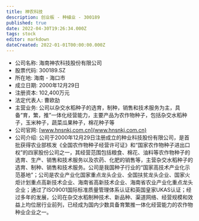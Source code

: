 ```yaml
---
title: 神农科技
description: 创业板 - 种植业 - 300189
published: true
date: 2022-04-30T19:26:34.000Z
tags: stock
editor: markdown
dateCreated: 2022-01-01T00:00:00.000Z
---
```


- 公司名称: 海南神农科技股份有限公司
- 股票代码: 300189.SZ
- 所在地: 海南 - 海口市
- 成立日期: 2000年12月29日
- 注册资本: 102,400万元
- 法定代表人: 曹欧劼
- 主营业务: 公司以杂交水稻种子的选育，制种，销售和技术服务为主，具备“育，繁，推”一体化经营能力，主要产品为农作物种子，包括杂交水稻种子，玉米种子，蔬菜瓜果种子，棉花种子等
- 公司官网: [www.hnsnkj.com.cn](www.hnsnkj.com.cn)
- 公司介绍: 公司于2000年12月29日注册成立的种业科技股份有限公司，是首批获得农业部核发《全国农作物种子经营许可证》和“国家农作物种子进出口权”的四家股份公司之一，其经营范围包括粮食、棉花、油料等农作物种子的选育、生产、销售和技术服务以及农药、化肥的销售等，主营杂交水稻种子的选育、制种、销售和技术服务。公司是我国种子行业的“国家高技术产业化示范基地”；公司是农业产业化国家重点龙头企业、全国扶贫龙头企业、国家火炬计划重点高新技术企业、海南省高新技术企业、海南省农业产业化重点龙头企业；通过了ISO9001国际标准质量管理体系认证和英国皇家UKAS认证；经过多年的发展，公司在杂交水稻制种技术、新品种、渠道网络、经营规模和效益上均位居行业前列，已经成为国内少数具备育繁推一体化经营能力的农作物种业企业之一。


